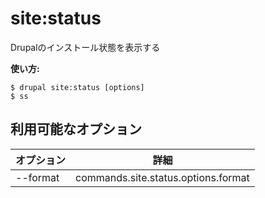 # site:status
Drupalのインストール状態を表示する

**使い方:**
```
$ drupal site:status [options]
$ ss  
```

## 利用可能なオプション
オプション | 詳細
-------|-------------
--format | commands.site.status.options.format
